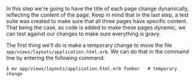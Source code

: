 In this step we're going to have the title of each page change dynamically, reflecting the content of the page.  Keep in mind that in the last step, a test suite was created to make sure that all three pages have specific content.  That being the case, as code is added to make these pages dynamic, we can test against our changes to make sure everything is gravy.

The first thing we'll do is make a temporary change to move the file `app/views/layouts/application.html.erb`.  We can do that in the command line by entering the following command:

	$ mv app/views/layouts/application.html.erb foobar   # temporary change